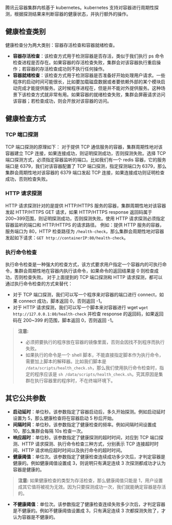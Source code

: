 腾讯云容器集群内核基于 kubernetes。kubernetes 支持对容器进行周期性探测，根据探测结果来判断容器的健康状态，并执行额外的操作。

## 健康检查类别
健康检查分为两大类别：容器存活检查和容器就绪检查。
- **容器存活检查**：该检查方式用于检测容器是否存活，类似于我们执行 ps 命令检查进程是否存在。如果容器的存活检查失败，集群会对该容器执行重启操作；若容器的存活检查成功则不执行任何操作。
- **容器就绪检查**：该检查方式用于检测容器是否准备好开始处理用户请求。一些程序的启动时间可能很长，比如要加载磁盘数据或者要依赖外部的某个模块启动完成才能提供服务。这时候程序进程在，但是并不能对外提供服务。这种场景下该检查方式就非常有用。如果容器的就绪检查失败，集群会屏蔽请求访问该容器；若检查成功，则会开放对该容器的访问。

## 健康检查方式
### TCP 端口探测 
TCP 端口探测的原理如下：
对于提供 TCP 通信服务的容器，集群周期性地对该容器建立 TCP 连接，如果连接成功，则证明探测成功，否则探测失败。选择 TCP 端口探测方式，必须指定容器监听的端口。比如我们有一个 redis 容器，它的服务端口是 6379，我们对该容器配置了 TCP 端口探测，指定探测端口为 6379，那么集群会周期性地对该容器的 6379 端口发起 TCP 连接，如果连接成功则证明检查成功，否则检查失败。

### HTTP 请求探测 
HTTP 请求探测针对的是提供 HTTP/HTTPS 服务的容器，集群周期性地对该容器发起 HTTP/HTTPS GET 请求，如果 HTTP/HTTPS response 返回码属于200~399范围，则证明探测成功，否则探测失败。使用 HTTP 请求探测必须指定容器监听的端口和 HTTP/HTTPS 的请求路径。
例如：提供 HTTP 服务的容器，服务端口为 80，HTTP 检查路径为 `/health-check`，那么集群会周期性地对容器发起如下请求：```GET http://containerIP:80/health-check```。

### 执行命令检查 ###
执行命令检查是一种强大的检查方式，该方式要求用户指定一个容器内的可执行命令，集群会周期性地在容器内执行该命令，如果命令的返回结果是 0 则检查成功，否则检查失败。
对于上面提到的 TCP 端口探测和 HTTP 请求探测，都可以通过执行命令检查的方式来替代：
- 对于 TCP 端口探测，我们可以写一个程序来对容器的端口进行 connect，如果 connect 成功，脚本返回 0，否则返回 -1。
- 对于 HTTP 请求探测，我们可以写一个脚本来对容器进行 wget
```wget http://127.0.0.1:80/health-check```
并检查 response 的返回码，如果返回码在 200~399 的范围，脚本返回 0，否则返回 -1。

>**注意:** 
>- 必须把要执行的程序放在容器的镜像里面，否则会因找不到程序而执行失败。
>- 如果执行的命令是一个 shell 脚本，不能直接指定脚本作为执行命令，需要加上脚本的解释器。比如我们脚本是 `/data/scripts/health_check.sh`，那么我们使用执行命令检查时，指定的程序应该是 `sh /data/scripts/health_check.sh`。究其原因是集群在执行容器里的程序时，不在终端环境下。

## 其它公共参数
- **启动延时**：单位秒。该参数指定了容器启动后，多久开始探测。例如启动延时设置为 5，那么健康检查将在容器启动 5 秒后开始。
- **间隔时间**：单位秒。该参数指定了健康检查的频率。例如间隔时间设置成 10，那么集群会每隔 10s 检查一次。
- **响应超时**：单位秒。该参数指定了健康探测的超时时间，对应到 TCP 端口探测、HTTP 请求探测、执行命令检查三种方式，分别表示 TCP 连接超时时间、HTTP 请求响应超时时间以及执行命令的超时时间。
- **健康阈值**：单位次。该参数指定了健康检查连续成功多少次后，才判定容器是健康的。例如健康阈值设置成 3，则说明只有满足连续 3 次探测都成功才认为容器是健康的。
>**注意:** 如果健康检查的类型为存活检查，那么健康阈值只能是 1，用户设置成其它值将被视为无效。因为只要探测成功一次，我们就能确定容器是存活的。
- **不健康阈值**：单位次。该参数指定了健康检查连续失败多少次后，才判定容器是不健康的。例如不健康阈值设置成 3，只有满足连续 3 次都探测失败了，才认为容器是不健康的。
